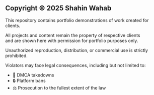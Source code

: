 ## Copyright © 2025 Shahin Wahab

This repository contains portfolio demonstrations of work created for clients.

All projects and content remain the property of respective clients  
and are shown here with permission for portfolio purposes only.

Unauthorized reproduction, distribution, or commercial use is strictly 
prohibited.

Violators may face legal consequences, including but not limited to:
- 🚫 DMCA takedowns
- 🔒 Platform bans
- ⚖️ Prosecution to the fullest extent of the law
